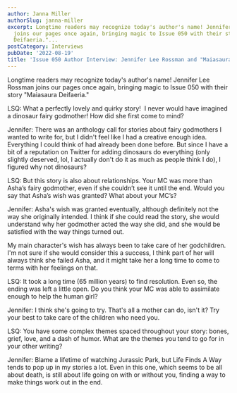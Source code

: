 ```yaml
---
author: Janna Miller
authorSlug: janna-miller
excerpt: Longtime readers may recognize today's author's name! Jennifer Lee Rossman
  joins our pages once again, bringing magic to Issue 050 with their story "Maiasaura
  Deifaeria."...
postCategory: Interviews
pubDate: '2022-08-19'
title: 'Issue 050 Author Interview: Jennifer Lee Rossman and "Maiasaura Deifaeria"'
---
```

Longtime readers may recognize today's author's name! Jennifer Lee Rossman joins our pages once again, bringing magic to Issue 050 with their story "Maiasaura Deifaeria."

LSQ: What a perfectly lovely and quirky story!  I never would have imagined a dinosaur fairy godmother! How did she first come to mind?

Jennifer: There was an anthology call for stories about fairy godmothers I wanted to write for, but I didn't feel like I had a creative enough idea. Everything I could think of had already been done before. But since I have a bit of a reputation on Twitter for adding dinosaurs do everything (only slightly deserved, lol, I actually don't do it as much as people think I do), I figured why not dinosaurs?

LSQ: But this story is also about relationships. Your MC was more than Asha’s fairy godmother, even if she couldn’t see it until the end. Would you say that Asha’s wish was granted? What about your MC’s?

Jennifer: Asha's wish was granted eventually, although definitely not the way she originally intended. I think if she could read the story, she would understand why her godmother acted the way she did, and she would be satisfied with the way things turned out.

My main character's wish has always been to take care of her godchildren. I'm not sure if she would consider this a success, I think part of her will always think she failed Asha, and it might take her a long time to come to terms with her feelings on that.

LSQ: It took a long time (65 million years) to find resolution. Even so, the ending was left a little open. Do you think your MC was able to assimilate enough to help the human girl?

Jennifer: I think she's going to try. That's all a mother can do, isn't it? Try your best to take care of the children who need you.

LSQ: You have some complex themes spaced throughout your story: bones, grief, love, and a dash of humor. What are the themes you tend to go for in your other writing?

Jennifer: Blame a lifetime of watching Jurassic Park, but Life Finds A Way tends to pop up in my stories a lot. Even in this one, which seems to be all about death, is still about life going on with or without you, finding a way to make things work out in the end.